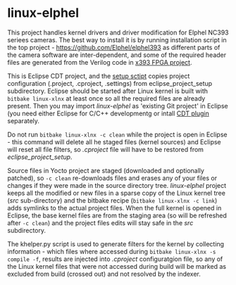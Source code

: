 # linux-elphel
This project handles kernel drivers and driver modification for Elphel NC393 seriees cameras.
The best way to install it is by running installation script in the top project -
https://github.com/Elphel/elphel393 as different parts of the camera software are inter-dependent,
and some of the required header files are generated from the Verilog code in
[x393 FPGA project](https://github.com/Elphel/x393).

This is Eclipse CDT project, and the [setup sctipt](https://github.com/Elphel/elphel393) copies
project configuration (.project, .cproject, .settings) from eclipse_project_setup subdirectory.
Eclipse should be started after Linux kernel is built with `bitbake linux-xlnx` at least once
so all the required files are already present. Then you may import *linux-elphel* as
'existing Git project' in Eclipse (you need either Eclipse for C/C++ developmentg or intall [CDT
plugin](https://eclipse.org/cdt/) separately.

Do not run `bitbake linux-xlnx -c clean` while the project is open in Eclipse - this command
will delete all he staged files (kernel sources) and Eclipse will reset all file filters, so
*.cproject* file will have to be restored from *eclipse_project_setup*. 

Source files in Yocto project are staged (downloaded and optionally patched), so `-c clean` re-downloads
files and erases any of your files or changes if they were made in the source directory tree.
*linux-elphel* project keeps all the modified or new files in a sparse copy of the Linux kernel tree (*src*
sub-directory) and the bitbake recipe (`bitbake linux-xlnx -c link`) adds symlinks to the actual
project files. When the full kernel is opened in Eclipse, the base kernel files are from the staging
area (so will be refreshed after `-c clean`) and the project files edits will stay safe in the *src*
subdirectory.

The khelper.py script is used to generate filters for the kernel by collecting information - which
files where accessed during `bitbake linux-xlnx -s compile -f`, results are injected into *.cproject*
configuratgion file, so any of the Linux kernel files that were not accessed during build will be marked
as excluded from build (crossed out) and not resolved by the indexer.

